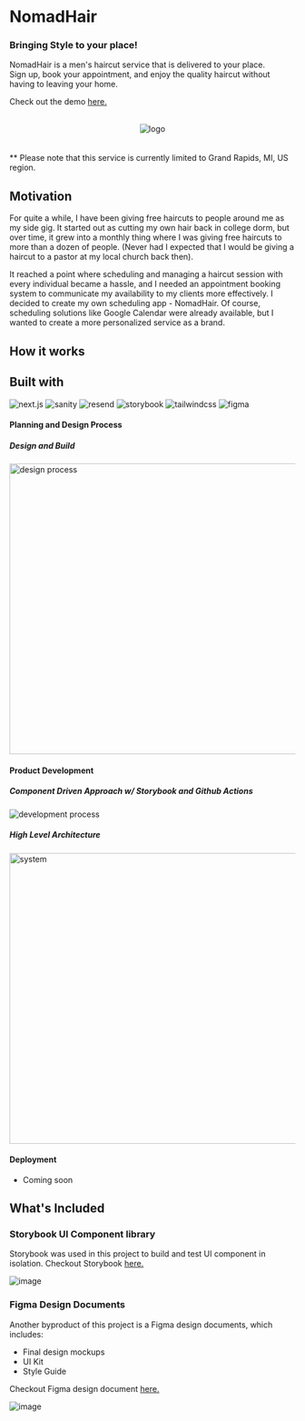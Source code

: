 # NomadHair

### Bringing Style to your place!

<p>
  NomadHair is a men's haircut service that is delivered to your place.</br>
  Sign up, book your appointment, and enjoy the quality haircut without having to leaving your home.
</p>
<p>Check out the demo <a href="www.nomadhair.co">here.</a></p>
<br>
<div align="center">
  <img src="https://github.com/tnamdevnote/nomadhair/assets/44216709/5fdd27f1-8b11-462f-b585-a8e67c78be47" alt='logo'/>
</div>
<br>
<br>
<caption>** Please note that this service is currently limited to Grand Rapids, MI, US region.</caption>
<br>

<h2>Motivation</h2>
<p>
For quite a while, I have been giving free haircuts to people around me as my side gig. It started out as cutting my own hair back in college dorm, but over time, it grew into a monthly thing where I was giving free haircuts to more than a dozen of people. (Never had I expected that I would be giving a haircut to a pastor at my local church back then).

It reached a point where scheduling and managing a haircut session with every individual became a hassle, and I needed an appointment booking system to communicate my availability to my clients more effectively. I decided to create my own scheduling app - NomadHair. Of course, scheduling solutions like Google Calendar were already available, but I wanted to create a more personalized service as a brand.
</p>

<h2>How it works</h2>

<h2>Built with</h2>
<div>
  <img src="https://img.shields.io/badge/Next.js-%23000000?logo=next.js" alt='next.js'/>
  <img src="https://img.shields.io/badge/Sanity-%23000000?logo=sanity" alt='sanity'/>
  <img src="https://img.shields.io/badge/Resend-%23000000?logo=resend" alt='resend'/>
  <img src="https://img.shields.io/badge/Storybook-%23ffffff?logo=storybook" alt='storybook'/>
  <img src="https://img.shields.io/badge/TailwindCSS-%23FFFFFF?logo=tailwindcss" alt='tailwindcss'/>
  <img src="https://img.shields.io/badge/Figma-%23FFFFFF?logo=figma" alt='figma'/>
</div>

#### Planning and Design Process
##### Design and Build
<img src="https://github.com/tnamdevnote/nomadhair/assets/44216709/025a95c5-9ed1-40d1-ad43-408dbf7eec3c" width="512" alt="design process" />


#### Product Development
##### Component Driven Approach w/ Storybook and Github Actions
<img src="https://github.com/tnamdevnote/nomadhair/assets/44216709/c17732e0-969f-4c0c-9a6f-fa46028c740b" alt="development process" />

##### High Level Architecture
<img src="https://github.com/tnamdevnote/nomadhair/assets/44216709/2b62ce5b-2469-4943-adc3-3ecbcb81696a" width="512" alt="system" />

#### Deployment
- Coming soon


<h2>What's Included</h2>

### Storybook UI Component library
Storybook was used in this project to build and test UI component in isolation.
Checkout Storybook [here.](https://65f86d160015b8443704c163-ojovnerorg.chromatic.com/?path=/docs/atoms-avatar--docs)

![image](https://github.com/tnamdevnote/nomadhair/assets/44216709/630f6653-d52d-4fbb-bb8c-63fee24376ad)


### Figma Design Documents
Another byproduct of this project is a Figma design documents, which includes:
- Final design mockups
- UI Kit
- Style Guide <br>

Checkout Figma design document [here.](https://www.figma.com/design/cURR8cW2EUkTgpHLf5RiVW/NomadHair?node-id=1506%3A3194&t=hWKvw14LmD6E2GKy-1)

![image](https://github.com/tnamdevnote/nomadhair/assets/44216709/cc7a09e9-58bf-40a2-9d1c-4db7c60a839a)


